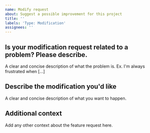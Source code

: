 ```yaml
---
name: Modify request
about: Suggest a possible improvement for this project
title: ''
labels: 'Type: Modification'
assignees: ''
---
```


## Is your modification request related to a problem? Please describe.

A clear and concise description of what the problem is. Ex. I'm always frustrated when [...]

## Describe the modification you'd like

A clear and concise description of what you want to happen.

## Additional context

Add any other context about the feature request here.